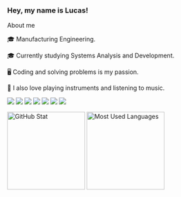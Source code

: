 ### Hey, my name is Lucas!

About me

🎓 Manufacturing Engineering.

🎓 Currently studying Systems Analysis and Development.

🖥️ Coding and solving problems is my passion.

🎸 I also love playing instruments and listening to music.


<img src="https://img.shields.io/badge/Java-ED8B00?style=for-the-badge&logo=openjdk&logoColor=white"> <img src="https://img.shields.io/badge/SpringBoot-6DB33F?style=flat-square&logo=Spring&logoColor=white"> <img src="https://shields.io/badge/TypeScript-3178C6?logo=TypeScript&logoColor=FFF&style=flat-square"> <img src="https://img.shields.io/badge/next.js-000000?style=for-the-badge&logo=nextdotjs&logoColor=white"> <img src="https://img.shields.io/badge/-ReactJs-61DAFB?logo=react&logoColor=white&style=for-the-badge"> <img src="https://img.shields.io/badge/python-3670A0?style=for-the-badge&logo=python&logoColor=ffdd54"> <img src="https://shields.io/badge/MySQL-lightgrey?logo=mysql&style=plastic&logoColor=white&labelColor=blue">
<br>
<div>
    <img src="https://github-readme-stats.vercel.app/api?username=DevLucasEduardo&show_icons=true&hide_border=true&bg_color=212121&text_color=f4f5f6&title_color=5CFFFC&icon_color=5CFFFC" height="180em" alt="GitHub Stat">
  <img src="https://github-readme-stats.vercel.app/api/top-langs/?username=DevLucasEduardo&layout=compact&hide_border=true&bg_color=212121&text_color=f4f5f6&title_color=5CFFFC" height="180em" alt="Most Used Languages">
</div>



